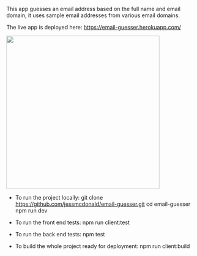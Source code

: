 This app guesses an email address based on the full name and email domain, it uses sample email addresses from various email domains.

The live app is deployed here: https://email-guesser.herokuapp.com/

<img src="https://i.imgur.com/nSdCjOp.png" width=400>

- To run the project locally:
git clone https://github.com/jessmcdonald/email-guesser.git
cd email-guesser
npm run dev

- To run the front end tests:
npm run client:test

- To run the back end tests:
npm test

- To build the whole project ready for deployment:
npm run client:build
